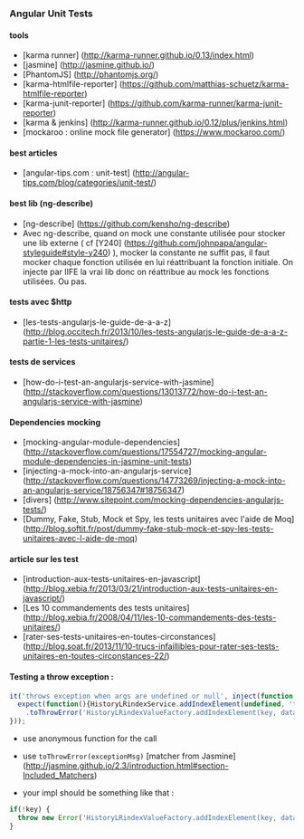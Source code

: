 
### Angular Unit Tests

#### tools
- [karma runner] (http://karma-runner.github.io/0.13/index.html)
- [jasmine] (http://jasmine.github.io/)
- [PhantomJS] (http://phantomjs.org/)
- [karma-htmlfile-reporter] (https://github.com/matthias-schuetz/karma-htmlfile-reporter)
- [karma-junit-reporter] (https://github.com/karma-runner/karma-junit-reporter)
- [karma & jenkins] (http://karma-runner.github.io/0.12/plus/jenkins.html)
- [mockaroo : online mock file generator] (https://www.mockaroo.com/)

#### best articles 
- [angular-tips.com : unit-test] (http://angular-tips.com/blog/categories/unit-test/)

#### best lib (ng-describe)
- [ng-describe] (https://github.com/kensho/ng-describe)
- Avec ng-describe, quand on mock une constante utilisée pour stocker une lib externe ( cf [Y240] (https://github.com/johnpapa/angular-styleguide#style-y240) ), mocker la constante ne suffit pas, il faut mocker chaque fonction utilisée en lui réattribuant la fonction initiale.
On injecte par IIFE la vrai lib donc on réattribue au mock les fonctions utilisées. Ou pas.

#### tests avec $http
- [les-tests-angularjs-le-guide-de-a-a-z] (http://blog.occitech.fr/2013/10/les-tests-angularjs-le-guide-de-a-a-z-partie-1-les-tests-unitaires/)

#### tests de services
- [how-do-i-test-an-angularjs-service-with-jasmine] (http://stackoverflow.com/questions/13013772/how-do-i-test-an-angularjs-service-with-jasmine)

#### Dependencies mocking
- [mocking-angular-module-dependencies] (http://stackoverflow.com/questions/17554727/mocking-angular-module-dependencies-in-jasmine-unit-tests)
- [injecting-a-mock-into-an-angularjs-service] (http://stackoverflow.com/questions/14773269/injecting-a-mock-into-an-angularjs-service/18756347#18756347)
- [divers] (http://www.sitepoint.com/mocking-dependencies-angularjs-tests/)
- [Dummy, Fake, Stub, Mock et Spy, les tests unitaires avec l'aide de Moq] (http://blog.softit.fr/post/dummy-fake-stub-mock-et-spy-les-tests-unitaires-avec-l-aide-de-moq)

#### article sur les test
- [introduction-aux-tests-unitaires-en-javascript] (http://blog.xebia.fr/2013/03/21/introduction-aux-tests-unitaires-en-javascript/)
- [Les 10 commandements des tests unitaires] (http://blog.xebia.fr/2008/04/11/les-10-commandements-des-tests-unitaires/)
- [rater-ses-tests-unitaires-en-toutes-circonstances] (http://blog.soat.fr/2013/11/10-trucs-infaillibles-pour-rater-ses-tests-unitaires-en-toutes-circonstances-22/)

#### Testing a throw exception :

```javascript
it('throws exception when args are undefined or null', inject(function (HistoryLRindexService) {
  expect(function(){HistoryLRindexService.addIndexElement(undefined, 'toto');})
    .toThrowError('HistoryLRindexValueFactory.addIndexElement(key, data) error : key null or undefined');
}));
```

- use anonymous function for the call
- use `toThrowError(exceptionMsg)` [matcher from Jasmine] (http://jasmine.github.io/2.3/introduction.html#section-Included_Matchers)

- your impl should be something like that :
```javascript
if(!key) {
  throw new Error('HistoryLRindexValueFactory.addIndexElement(key, data) error : key null or undefined');
}
```
